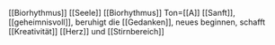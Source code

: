 [[Biorhythmus]] [[Seele]]
[[Biorhythmus]]
Ton=[[A]]
[[Sanft]], [[geheimnisvoll]], beruhigt die [[Gedanken]], neues beginnen, schafft [[Kreativität]]
[[Herz]] und [[Stirnbereich]]